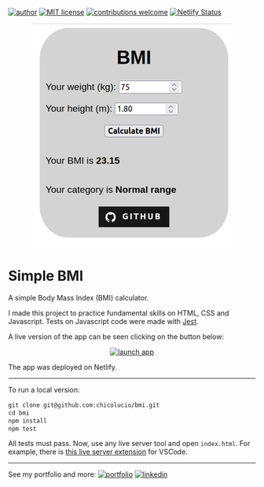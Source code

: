 [![author](https://img.shields.io/badge/Author-Francisco&nbsp;Bustamante-red.svg)](https://www.linkedin.com/in/flsbustamante/)
[![MIT license](https://img.shields.io/badge/License-MIT-yellow.svg)](LICENSE)
[![contributions welcome](https://img.shields.io/badge/Contributions-Welcome-brightgreen.svg?style=flat)](https://github.com/chicolucio/bmi/issues)
[![Netlify Status](https://api.netlify.com/api/v1/badges/c8e28a0f-4b5f-4b11-b221-d36e271f3882/deploy-status)](https://app.netlify.com/sites/simple-bmi/deploys)

<p align="center">
<img src="https://github.com/chicolucio/bmi/blob/master/readme_featured_image.gif?raw=true" alt="featured image">
</p>


# Simple BMI

A simple Body Mass Index (BMI) calculator.

I made this project to practice fundamental skills on HTML, CSS and Javascript. 
Tests on Javascript code were made with [Jest](https://jestjs.io/).

A live version of the app can be seen clicking on the button below:

<p align="center">
<a href="https://simple-bmi.netlify.app/" target="_blank">
    <img src="https://img.shields.io/badge/-Launch%20app-00C7B7?style=for-the-badge&logo=netlify&logoColor=white" alt="launch app" target="_blank"></a> 
</p>

The app was deployed on Netlify.

---

To run a local version:

```
git clone git@github.com:chicolucio/bmi.git
cd bmi
npm install
npm test
```

All tests must pass. Now, use any live server tool and open `index.html`.
For example, there is [this live server extension](https://marketplace.visualstudio.com/items?itemName=ritwickdey.LiveServer) for VSCode.

---

See my portfolio and more: 
[![portfolio](https://img.shields.io/badge/portfolio-00A98F?style=for-the-badge&logo=About.me&logoColor=white)](https://franciscobustamante.com.br)
[![linkedin](https://img.shields.io/badge/-LinkedIn-%230077B5?style=for-the-badge&logo=linkedin&logoColor=white)](https://www.linkedin.com/in/flsbustamante/)
